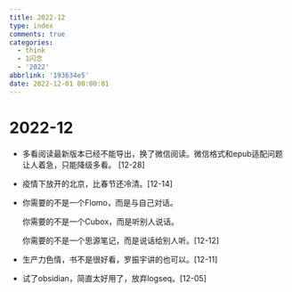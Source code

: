 ```yaml
---
title: 2022-12
type: index
comments: true
categories:
  - think
  - 1闪念
  - '2022'
abbrlink: '193634e5'
date: 2022-12-01 00:00:01
---
```


# 2022-12

+ 多看阅读最新版本已经不能导出，换了微信阅读。微信格式和epub适配问题让人着急，只能降级多看。 [12-28]

+ 疫情下放开的北京，比春节还冷清。[12-14]

+ 你需要的不是一个Flomo，而是与自己对话。

  你需要的不是一个Cubox，而是听别人说话。

  你需要的不是一个思源笔记，而是说话给别人听。[12-12]

+ 生产力色情，书不是很好看，罗振宇讲的也可以。[12-11]

+ 试了obsidian，简直太好用了，放弃logseq。[12-05]
